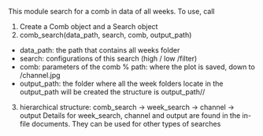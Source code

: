 This module search for a comb in data of all weeks.
To use, call
1. Create a Comb object and a Search object
2. comb_search(data_path, search, comb, output_path)
* data_path: the path that contains all weeks folder
* search: configurations of this search (high / low /filter)
* comb: parameters of the comb	% path: where the plot is saved, down to /channel.jpg
* output_path: the folder where all the week folders locate in
	the output_path will be created
	the structure is output_path/<weeks>/<figures>

3. hierarchical structure: comb_search -> week_search -> channel -> output
Details for week_search, channel and output are found in the in-file documents. They can be used for other types of searches
